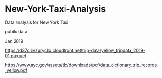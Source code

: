 # New-York-Taxi-Analysis

Data analysis for New York Taxi

public data

Jan 2019

https://d37ci6vzurychx.cloudfront.net/trip-data/yellow_tripdata_2019-01.parquet

https://www.nyc.gov/assets/tlc/downloads/pdf/data_dictionary_trip_records_yellow.pdf

